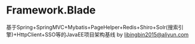 # Framework.Blade
基于Spring+SpringMVC+Mybatis+PageHelper+Redis+Shiro+Solr(搜索引擎)+HttpClient+SSO等的JavaEE项目架构基线
               by libingbin2015@aliyun.com
